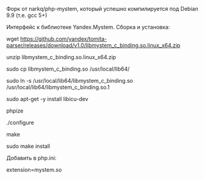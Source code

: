 Форк от narkq/php-mystem, который успешно компилируется под Debian 9.9 (т.е. gcc 5+)


Интерфейс к библиотеке Yandex.Mystem.
Сборка и установка:

  wget https://github.com/yandex/tomita-parser/releases/download/v1.0/libmystem_c_binding.so.linux_x64.zip
  
  unzip libmystem_c_binding.so.linux_x64.zip
  
  sudo cp libmystem_c_binding.so /usr/local/lib64/
  
  sudo ln -s /usr/local/lib64/libmystem_c_binding.so /usr/local/lib64/libmystem_c_binding.so.1
  
  sudo apt-get -y install libicu-dev
  
  phpize
  
  ./configure
  
  make
  
  sudo make install

Добавить в php.ini:

  extension=mystem.so
